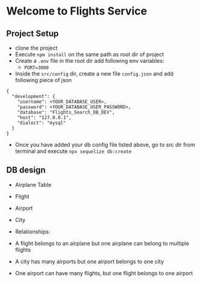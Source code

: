 # Welcome to Flights Service

## Project Setup
- clone the project
- Execute `npm install` on the same path as root dir of project
- Create a `.env` file in the root dir add following env variables:
    - `PORT=3000`
- Inside the `src/config` dir, create a new file `config.json` and add following piece of json
```
{
  "development": {
    "username": <YOUR_DATABASE_USER>,
    "password": <YOUR_DATABASE_USER_PASSWORD>,
    "database": "Flights_Search_DB_DEV",
    "host": "127.0.0.1",
    "dialect": "mysql"
  }
}
```
- Once you have added your db config file listed above, go to src dir from terminal and execute `npx sequelize db:create`

## DB design
- Airplane Table
- Flight
- Airport
- City

- Relationships: 
- A flight belongs to an airplane but one airplane can belong to multiple flights
- A city has many airports but one airport belongs to one city
- One airport can have many flights, but one flight belongs to one airport